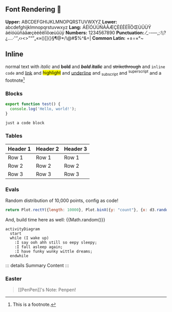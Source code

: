 ## Font Rendering &#63743;

**Upper:** ABCDEFGHIJKLMNOPQRSTUVWXYZ
**Lower:** abcdefghijklmnopqrstuvwxyz
**Lang:** ÁÉÍÓÚÜÑÀÂÆÇÈÉÊËÎÏÔŒÙÛÜŸ áéíóúüñàâæçèéêëîïôœùûüÿ
**Numbers:** 1234567890
**Punctuation:** ⁄_-–—,;:!¡?¿.…·'‘’‚‹›<>"“”„«»()[]{}§¶@*/\\@#$%^&=|
**Common Latin:** +±÷×°~

## Inline

normal text with *italic* and **bold** and ***bold italic*** and ~~strikethrough~~ and `inline code` and [link](https://google.com) and <mark>highlight</mark> and <u>underline</u> and <sub>subscript</sub> and <sup>superscript</sup> and a footnote[^1]

[^1]: This is a footnote.

### Blocks

```javascript
export function test() {
  console.log('Hello, world!');
}
```

```
just a code block
```

### Tables

| Header 1 | Header 2 | Header 3 |
| -------- | -------- | -------- |
| Row 1    | Row 1    | Row 1    |
| Row 2    | Row 2    | Row 2    |
| Row 3    | Row 3    | Row 3    |

### Evals

Random distribution of 10,000 points, config as code!

```js exec
return Plot.rectY({length: 10000}, Plot.binX({y: "count"}, {x: d3.randomNormal()})).plot().outerHTML
```

And, build time here as well: {{Math.random()}}

```pintora
activityDiagram
  start
  while (I wake up)
    :I say ooh ahh still so eepy sleepy;
    :I fall asleep again;
    :I have funky wunky wittle dreams;
  endwhile
```

::: details Summary
Content
:::

### Easter

> [[PenPen]]'s Note: Penpen!
